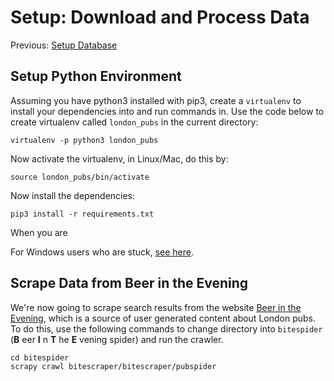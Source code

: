 # Setup: Download and Process Data

Previous: [Setup Database](/docs/01_setup_database.md)

## Setup Python Environment

Assuming you have python3 installed with pip3, create a `virtualenv` to install your dependencies into and run commands in. Use the code below to create virtualenv called `london_pubs` in the current directory:

    virtualenv -p python3 london_pubs

Now activate the virtualenv, in Linux/Mac, do this by:

    source london_pubs/bin/activate

Now install the dependencies:

    pip3 install -r requirements.txt

When you are

For Windows users who are stuck, [see here](https://virtualenv.pypa.io/en/stable/userguide/).

## Scrape Data from Beer in the Evening

We're now going to scrape search results from the website [Beer in the Evening](http://www.beerintheevening.com/pubs/results.shtml?l=London&show_comments=5&page=0), which is a source of user generated content about London pubs. To do this, use the following commands to change directory into `bitespider` (**B** eer **I** n **T** he **E** vening spider) and run the crawler.

    cd bitespider
    scrapy crawl bitescraper/bitescraper/pubspider
